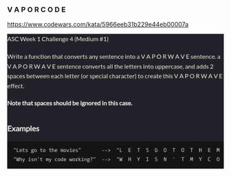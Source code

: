 ### V A P O R C O D E

https://www.codewars.com/kata/5966eeb31b229e44eb00007a

![description](./description.jpg "Description")
